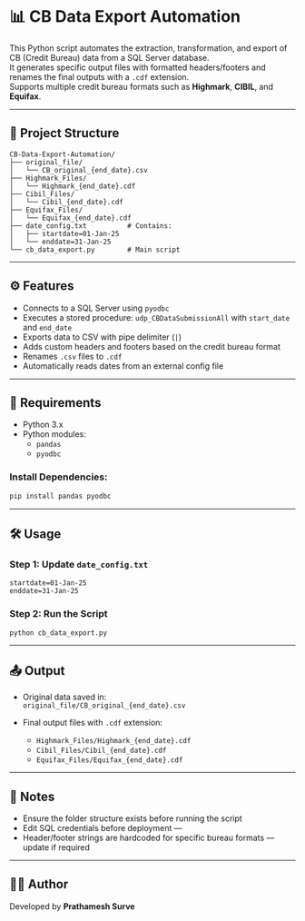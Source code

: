 
# 📊 CB Data Export Automation

This Python script automates the extraction, transformation, and export of CB (Credit Bureau) data from a SQL Server database.  
It generates specific output files with formatted headers/footers and renames the final outputs with a `.cdf` extension.  
Supports multiple credit bureau formats such as **Highmark**, **CIBIL**, and **Equifax**.

---

## 📁 Project Structure

```
CB-Data-Export-Automation/
├── original_file/
│   └── CB_original_{end_date}.csv
├── Highmark_Files/
│   └── Highmark_{end_date}.cdf
├── Cibil_Files/
│   └── Cibil_{end_date}.cdf
├── Equifax_Files/
│   └── Equifax_{end_date}.cdf
├── date_config.txt          # Contains:
│   ├── startdate=01-Jan-25
│   └── enddate=31-Jan-25
└── cb_data_export.py        # Main script
```

---

## ⚙️ Features

- Connects to a SQL Server using `pyodbc`
- Executes a stored procedure: `udp_CBDataSubmissionAll` with `start_date` and `end_date`
- Exports data to CSV with pipe delimiter (`|`)
- Adds custom headers and footers based on the credit bureau format
- Renames `.csv` files to `.cdf`
- Automatically reads dates from an external config file

---

## 🧰 Requirements

- Python 3.x  
- Python modules:
  - `pandas`
  - `pyodbc`

### Install Dependencies:

```bash
pip install pandas pyodbc
```

---

## 🛠️ Usage

### Step 1: Update `date_config.txt`

```
startdate=01-Jan-25
enddate=31-Jan-25
```

### Step 2: Run the Script

```bash
python cb_data_export.py
```

---

## 📤 Output

- Original data saved in:  
  `original_file/CB_original_{end_date}.csv`

- Final output files with `.cdf` extension:
  - `Highmark_Files/Highmark_{end_date}.cdf`
  - `Cibil_Files/Cibil_{end_date}.cdf`
  - `Equifax_Files/Equifax_{end_date}.cdf`

---

## 📌 Notes

- Ensure the folder structure exists before running the script
- Edit SQL credentials before deployment — 
- Header/footer strings are hardcoded for specific bureau formats — update if required

---

## 👨‍💻 Author

Developed by **Prathamesh Surve**
